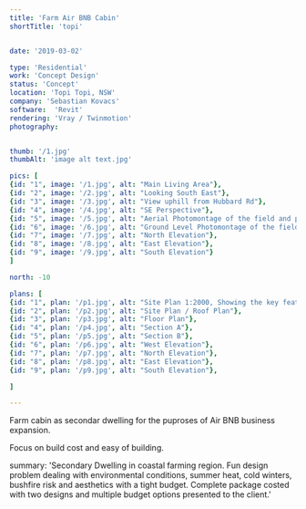 ```yaml
---
title: 'Farm Air BNB Cabin'
shortTitle: 'topi'


date: '2019-03-02'

type: 'Residential'
work: 'Concept Design'
status: 'Concept'
location: 'Topi Topi, NSW'
company: 'Sebastian Kovacs'
software:  'Revit'
rendering: 'Vray / Twinmotion'
photography: 


thumb: '/1.jpg'
thumbAlt: 'image alt text.jpg'

pics: [
{id: "1", image: '/1.jpg', alt: "Main Living Area"},
{id: "2", image: '/2.jpg', alt: "Looking South East"},
{id: "3", image: '/3.jpg', alt: "View uphill from Hubbard Rd"},
{id: "4", image: '/4.jpg', alt: "SE Perspective"},
{id: "5", image: '/5.jpg', alt: "Aerial Photomontage of the field and proposed facility building"},
{id: "6", image: '/6.jpg', alt: "Ground Level Photomontage of the field and proposed facility building"},
{id: "7", image: '/7.jpg', alt: "North Elevation"},
{id: "8", image: '/8.jpg', alt: "East Elevation"},
{id: "9", image: '/9.jpg', alt: "South Elevation"}
]

north: -10

plans: [
{id: "1", plan: '/p1.jpg', alt: "Site Plan 1:2000, Showing the key features of the site."},
{id: "2", plan: '/p2.jpg', alt: "Site Plan / Roof Plan"},
{id: "3", plan: '/p3.jpg', alt: "Floor Plan"},
{id: "4", plan: '/p4.jpg', alt: "Section A"},
{id: "5", plan: '/p5.jpg', alt: "Section B"},
{id: "6", plan: '/p6.jpg', alt: "West Elevation"},
{id: "7", plan: '/p7.jpg', alt: "North Elevation"},
{id: "8", plan: '/p8.jpg', alt: "East Elevation"},
{id: "9", plan: '/p9.jpg', alt: "South Elevation"},

]

---
```


Farm cabin as secondar dwelling for the puproses of Air BNB business expansion.

Focus on build cost and easy of building.

summary: 'Secondary Dwelling in coastal farming region. Fun design problem dealing with environmental conditions, summer heat, cold winters, bushfire risk and aesthetics with a tight budget. Complete package costed with two designs and multiple budget options presented to the client.'